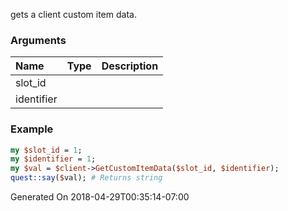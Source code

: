 gets a client custom item data.
### Arguments
**Name**|**Type**|**Description**
:---|:---|:---
slot_id||
identifier||

### Example

```perl
my $slot_id = 1;
my $identifier = 1;
my $val = $client->GetCustomItemData($slot_id, $identifier);
quest::say($val); # Returns string
```


Generated On 2018-04-29T00:35:14-07:00